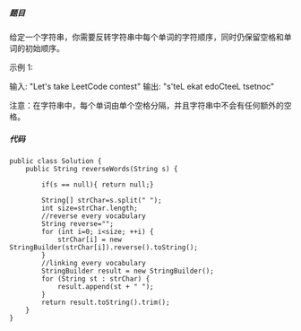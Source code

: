 ##### 题目
给定一个字符串，你需要反转字符串中每个单词的字符顺序，同时仍保留空格和单词的初始顺序。

示例 1:

输入: "Let's take LeetCode contest"
输出: "s'teL ekat edoCteeL tsetnoc" 

注意：在字符串中，每个单词由单个空格分隔，并且字符串中不会有任何额外的空格。
##### 代码

```
public class Solution {
    public String reverseWords(String s) {
        
        if(s == null){ return null;}
        
        String[] strChar=s.split(" ");
        int size=strChar.length;
        //reverse every vocabulary
        String reverse="";
        for (int i=0; i<size; ++i) { 
            strChar[i] = new StringBuilder(strChar[i]).reverse().toString();
        }
        //linking every vocabulary
        StringBuilder result = new StringBuilder();
        for (String st : strChar) {
            result.append(st + " ");
        }
        return result.toString().trim();
    }
}
```
